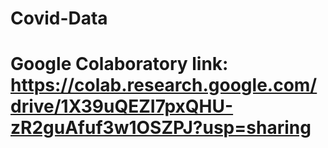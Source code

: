 # Covid-Data

# Google Colaboratory link: https://colab.research.google.com/drive/1X39uQEZI7pxQHU-zR2guAfuf3w1OSZPJ?usp=sharing
